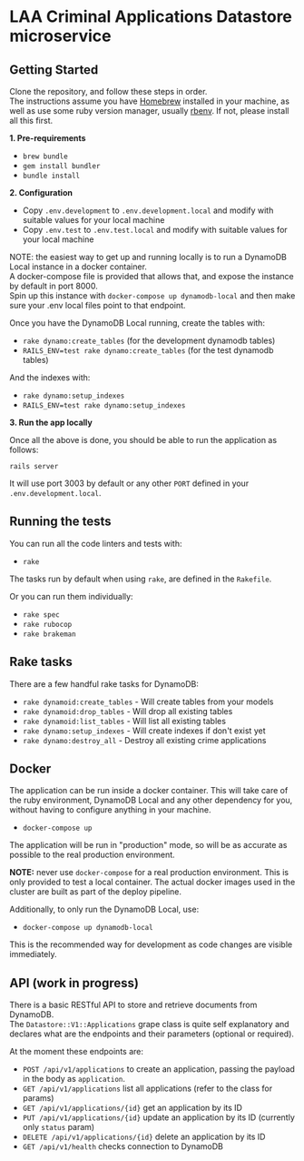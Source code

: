 # LAA Criminal Applications Datastore microservice

## Getting Started

Clone the repository, and follow these steps in order.  
The instructions assume you have [Homebrew](https://brew.sh) installed in your machine, as well as use some ruby version manager, usually [rbenv](https://github.com/rbenv/rbenv). If not, please install all this first.

**1. Pre-requirements**

* `brew bundle`
* `gem install bundler`
* `bundle install`

**2. Configuration**

* Copy `.env.development` to `.env.development.local` and modify with suitable values for your local machine
* Copy `.env.test` to `.env.test.local` and modify with suitable values for your local machine

NOTE: the easiest way to get up and running locally is to run a DynamoDB Local instance in a docker container.  
A docker-compose file is provided that allows that, and expose the instance by default in port 8000.  
Spin up this instance with `docker-compose up dynamodb-local` and then make sure your .env local files point to that endpoint.

Once you have the DynamoDB Local running, create the tables with:

* `rake dynamo:create_tables` (for the development dynamodb tables)
* `RAILS_ENV=test rake dynamo:create_tables` (for the test dynamodb tables)

And the indexes with:

* `rake dynamo:setup_indexes`
* `RAILS_ENV=test rake dynamo:setup_indexes`

**3. Run the app locally**

Once all the above is done, you should be able to run the application as follows:

`rails server`

It will use port 3003 by default or any other `PORT` defined in your `.env.development.local`.

## Running the tests

You can run all the code linters and tests with:

* `rake`

The tasks run by default when using `rake`, are defined in the `Rakefile`.

Or you can run them individually:

* `rake spec`
* `rake rubocop`
* `rake brakeman`

## Rake tasks

There are a few handful rake tasks for DynamoDB:

* `rake dynamoid:create_tables` - Will create tables from your models
* `rake dynamoid:drop_tables` - Will drop all existing tables
* `rake dynamoid:list_tables` - Will list all existing tables
* `rake dynamo:setup_indexes` - Will create indexes if don't exist yet
* `rake dynamo:destroy_all` - Destroy all existing crime applications

## Docker

The application can be run inside a docker container. This will take care of the ruby environment, DynamoDB Local 
and any other dependency for you, without having to configure anything in your machine.

* `docker-compose up`

The application will be run in "production" mode, so will be as accurate as possible to the real production environment.

**NOTE:** never use `docker-compose` for a real production environment. This is only provided to test a local container. The
actual docker images used in the cluster are built as part of the deploy pipeline.

Additionally, to only run the DynamoDB Local, use:

* `docker-compose up dynamodb-local`

This is the recommended way for development as code changes are visible immediately.

## API (work in progress)

There is a basic RESTful API to store and retrieve documents from DynamoDB.  
The `Datastore::V1::Applications` grape class is quite self explanatory and declares what are the endpoints and their parameters (optional or required).

At the moment these endpoints are:

* `POST /api/v1/applications` to create an application, passing the payload in the body as `application`.
* `GET /api/v1/applications` list all applications (refer to the class for params)
* `GET /api/v1/applications/{id}` get an application by its ID
* `PUT /api/v1/applications/{id}` update an application by its ID (currently only `status` param)
* `DELETE /api/v1/applications/{id}` delete an application by its ID
* `GET /api/v1/health` checks connection to DynamoDB
